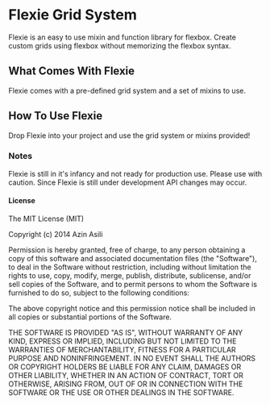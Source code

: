 # Flexie Grid System

Flexie is an easy to use mixin and function library for flexbox. Create custom grids
using flexbox without memorizing the flexbox syntax.

## What Comes With Flexie

Flexie comes with a pre-defined grid system and a set of mixins to use.

## How To Use Flexie

Drop Flexie into your project and use the grid system or mixins provided!

### Notes

Flexie is still in it's infancy and not ready for production use. Please use with
caution. Since Flexie is still under development API changes may occur.

#### License

The MIT License (MIT)

Copyright (c) 2014 Azin Asili

Permission is hereby granted, free of charge, to any person obtaining a copy of
this software and associated documentation files (the "Software"), to deal in
the Software without restriction, including without limitation the rights to
use, copy, modify, merge, publish, distribute, sublicense, and/or sell copies of
the Software, and to permit persons to whom the Software is furnished to do so,
subject to the following conditions:

The above copyright notice and this permission notice shall be included in all
copies or substantial portions of the Software.

THE SOFTWARE IS PROVIDED "AS IS", WITHOUT WARRANTY OF ANY KIND, EXPRESS OR
IMPLIED, INCLUDING BUT NOT LIMITED TO THE WARRANTIES OF MERCHANTABILITY, FITNESS
FOR A PARTICULAR PURPOSE AND NONINFRINGEMENT. IN NO EVENT SHALL THE AUTHORS OR
COPYRIGHT HOLDERS BE LIABLE FOR ANY CLAIM, DAMAGES OR OTHER LIABILITY, WHETHER
IN AN ACTION OF CONTRACT, TORT OR OTHERWISE, ARISING FROM, OUT OF OR IN
CONNECTION WITH THE SOFTWARE OR THE USE OR OTHER DEALINGS IN THE SOFTWARE.
